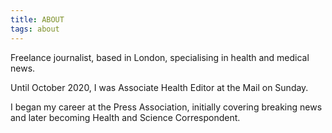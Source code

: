 ```yaml
---
title: ABOUT
tags: about
---
```

Freelance journalist, based in London, specialising in health and medical news.

Until October 2020, I was Associate Health Editor at the Mail on Sunday.

I began my career at the Press Association, initially covering breaking news and later becoming Health and Science Correspondent.
